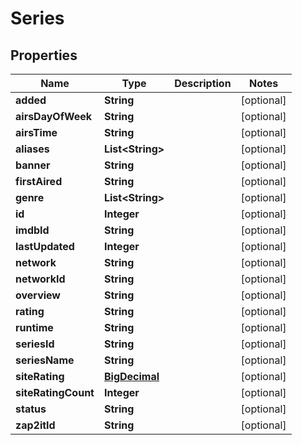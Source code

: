 
# Series

## Properties
Name | Type | Description | Notes
------------ | ------------- | ------------- | -------------
**added** | **String** |  |  [optional]
**airsDayOfWeek** | **String** |  |  [optional]
**airsTime** | **String** |  |  [optional]
**aliases** | **List&lt;String&gt;** |  |  [optional]
**banner** | **String** |  |  [optional]
**firstAired** | **String** |  |  [optional]
**genre** | **List&lt;String&gt;** |  |  [optional]
**id** | **Integer** |  |  [optional]
**imdbId** | **String** |  |  [optional]
**lastUpdated** | **Integer** |  |  [optional]
**network** | **String** |  |  [optional]
**networkId** | **String** |  |  [optional]
**overview** | **String** |  |  [optional]
**rating** | **String** |  |  [optional]
**runtime** | **String** |  |  [optional]
**seriesId** | **String** |  |  [optional]
**seriesName** | **String** |  |  [optional]
**siteRating** | [**BigDecimal**](BigDecimal.md) |  |  [optional]
**siteRatingCount** | **Integer** |  |  [optional]
**status** | **String** |  |  [optional]
**zap2itId** | **String** |  |  [optional]



